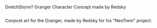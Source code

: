 DretchStorm? Granger Character Concept made by Redsky

![![](http://dl.dropbox.com/u/13341162/RedSky_ConceptArt/grang-sk.jpg)](http://dl.dropbox.com/u/13341162/RedSky_ConceptArt/grang-sk.small.jpg)

Conpcet art for the Granger, made by Redsky for his "NeoTrem" project.